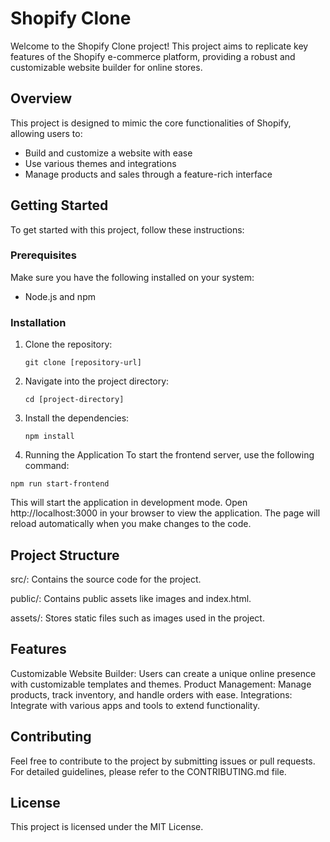 # Shopify Clone

Welcome to the Shopify Clone project! This project aims to replicate key features of the Shopify e-commerce platform, providing a robust and customizable website builder for online stores.

## Overview

This project is designed to mimic the core functionalities of Shopify, allowing users to:

- Build and customize a website with ease
- Use various themes and integrations
- Manage products and sales through a feature-rich interface

## Getting Started

To get started with this project, follow these instructions:

### Prerequisites

Make sure you have the following installed on your system:

- Node.js and npm

### Installation

1. Clone the repository:

   `git clone [repository-url]`

2. Navigate into the project directory:

   `cd [project-directory]`
   
4. Install the dependencies:

   `npm install`
   
6. Running the Application
  To start the frontend server, use the following command:

  `npm run start-frontend`
  
This will start the application in development mode. Open http://localhost:3000 in your browser to view the application. The page will reload automatically when you make changes to the code.

## Project Structure
src/: Contains the source code for the project.

public/: Contains public assets like images and index.html.

assets/: Stores static files such as images used in the project.

## Features
Customizable Website Builder: Users can create a unique online presence with customizable templates and themes.
Product Management: Manage products, track inventory, and handle orders with ease.
Integrations: Integrate with various apps and tools to extend functionality.

## Contributing
Feel free to contribute to the project by submitting issues or pull requests. For detailed guidelines, please refer to the CONTRIBUTING.md file.

## License
This project is licensed under the MIT License.
